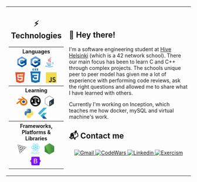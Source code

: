 
<!--- 
NOTE:
      IF YOU WANT TO USE MY GIT PROFILE LAYOUT THEN AT LEAST TAKE THE TIME TO EDIT IT ACCORDINGLY AND PLEASE GIVE ME SOME
      CREDIT FOR THE WORK. I'VE ALSO MADE A GITHUB-PROFILE-101 REPO, WITH LINKS TO EVERYTHING I USED DUE TO ALL THE DMS. 
      SO USE THEM AND CUSTOMISE IT TO LOOK LIKE YOU. THANK YOU. 
--->

<table id="Parent">
<!--- Left side --->
<td id="Left side">
<div align="center">

## ⚡ Technologies
<!--- Some of the things I have experience in --->

<div id="projects" align="center" width="50">
 <table>
        <tr> <!--- Tech Row 1 --->
              <th>Languages</th>
        </tr>
        <tr align="center"> <!--- Tech Row 2 --->
              <td> <img src="https://github.com/devicons/devicon/blob/master/icons/c/c-original.svg" title="C" alt="C" width="30" height="30"/>&nbsp; <img src="https://github.com/devicons/devicon/blob/master/icons/cplusplus/cplusplus-original.svg" title="C++" alt="C++" width="30" height="30"/>&nbsp; <img src="https://github.com/devicons/devicon/blob/master/icons/java/java-original.svg" title="java" alt="java" width="30" height="30"/>&nbsp; <img src="https://github.com/devicons/devicon/blob/master/icons/html5/html5-original.svg" title="HTML5" alt="HTML" width="30" height="30"/>&nbsp; <img src="https://github.com/devicons/devicon/blob/master/icons/css3/css3-plain-wordmark.svg"  title="CSS3" alt="CSS" width="40" height="40"/>&nbsp; <img src="https://github.com/devicons/devicon/blob/master/icons/javascript/javascript-original.svg" title="JavaScript" alt="JavaScript" width="30" height="30"/>&nbsp; <!---<img src="https://github.com/devicons/devicon/blob/master/icons/typescript/typescript-original.svg" title="typescript" alt="typescript" width="30" height="30"/>&nbsp;---> </td>
        </tr>
       <tr> <!--- Tech Row 3 --->
              <th>Learning</th>
        </tr>
        <tr align="center"> <!--- Tech Row 4 --->
              <td> <img src="https://github.com/devicons/devicon/blob/master/icons/blender/blender-original.svg" title="blender" alt="blender" width="30" height="30"/>&nbsp; <img src="https://github.com/devicons/devicon/blob/master/icons/rust/rust-original.svg" title="rust" alt="rust" width="30" height="30"/>&nbsp; <img src="https://github.com/devicons/devicon/blob/master/icons/bash/bash-original.svg" title="bash" alt="bash" width="30" height="30"/>&nbsp; <img src="https://github.com/devicons/devicon/blob/master/icons/python/python-original.svg" title="Python" alt="Python" width="30" height="30"/>&nbsp; <img src="https://github.com/devicons/devicon/blob/master/icons/flutter/flutter-original.svg" title="flutter" alt="pytorch" width="30" height="30"/>&nbsp; </td>
        </tr>
        <tr> <!--- Tech Row 5 --->
              <th>Frameworks, Platforms & Libraries</th>
        </tr>
        <tr align="center"> <!--- Tech Row 6 --->
              <td> <img src="https://github.com/devicons/devicon/blob/master/icons/threejs/threejs-original.svg" title="Threejs" alt="Threejs" width="30" height="30"/>&nbsp; <img src="https://github.com/devicons/devicon/blob/master/icons/react/react-original-wordmark.svg" title="React" alt="React" width="30" height="30"/>&nbsp; <img src="https://github.com/devicons/devicon/blob/master/icons/nodejs/nodejs-original.svg" title="node" alt="node" width="30" height="30"/>&nbsp; <img src="https://github.com/devicons/devicon/blob/master/icons/bootstrap/bootstrap-original.svg" title="bootsrap" alt="bootsrap" width="30" height="30"/>&nbsp;  </td>
        </tr>
  </table>
</div>
</td>
<!--- Right side --->
<td id="Right side">

## 📑 Hey there!
I'm a software engineering student at <a href="https://www.hive.fi/en" target=”blank”>Hive Helsinki</a> (which is a 42 network school). There our main focus has been to learn C and C++ through complex projects. The schools unique peer to peer model has given me a lot of experience with performing code reviews, ask the right questions and allowed me to share what I have learned with others.

Currently I'm working on Inception, which teaches me how docker, mySQL and virtual machine's work. 

## 📬 Contact me

<!--- Contact badges --->
<div id="contact badges" align="center">
  <!--- <a href="https://stackoverflow.com/u/20376119"> Stackoverflow
    <img src="https://img.shields.io/badge/-Stackoverflow-FE7A16?style=for-the-badge&logo=stack-overflow&logoColor=white" alt="Stackoverflow"/>
  </a> --->
  <a href="mailto:emie.codes@outlook.com"> <!--- email --->
    <img src="https://img.shields.io/badge/Gmail-D14836?style=for-the-badge&logo=gmail&logoColor=white" alt="Gmail"/>
  </a>
  <a href="https://www.codewars.com/users/em1e"> <!--- CodeWars --->
    <img src="https://img.shields.io/badge/Codewars-B1361E?style=for-the-badge&logo=codewars&logoColor=grey" alt="CodeWars"/>
  <!---</a>
   <a href="https://www.discordapp.com/users/700341252880597095"> Discord
    <img src="https://img.shields.io/badge/Discord-%237289DA.svg?style=for-the-badge&logo=discord&logoColor=white" alt="Discord"/>--->
  </a>
  <a href="https://www.linkedin.com/in/em1e"> <!--- Linkedin--->
    <img src="https://img.shields.io/badge/linkedin-%230077B5.svg?style=for-the-badge&logo=linkedin&logoColor=white" alt="Linkedin"/>
  </a>
   <a href="https://exercism.org/profiles/Em1e"> <!--- Exercism --->
    <img src="https://img.shields.io/badge/Exercism-009CAB?style=for-the-badge&logo=exercism&logoColor=white" alt="Exercism"/>
  </a>
</div>

<!--- Profile view count --->
<div id="visit-counter" align="center">
  <img src="https://komarev.com/ghpvc/?username=em1e&style=flat-square&color=318C1C" alt=""/> 
</div>
</td>
</table>
